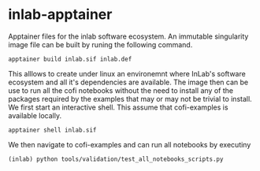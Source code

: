 # inlab-apptainer

Apptainer files for the inlab software ecosystem. An immutable singularity image file can be built by runing the following command. 

```
apptainer build inlab.sif inlab.def
```

This alllows to create under linux an environemnt where InLab's software ecosystem and all it's dependencies are available. The image then can be use to run all the cofi notebooks without the need to install any of the packages required by the examples that may or may not be trivial to install. We first start an interactive shell. This assume that cofi-examples is available locally.
```
apptainer shell inlab.sif
```

We then navigate to cofi-examples and can run all notebooks by executiny
```
(inlab) python tools/validation/test_all_notebooks_scripts.py
```

